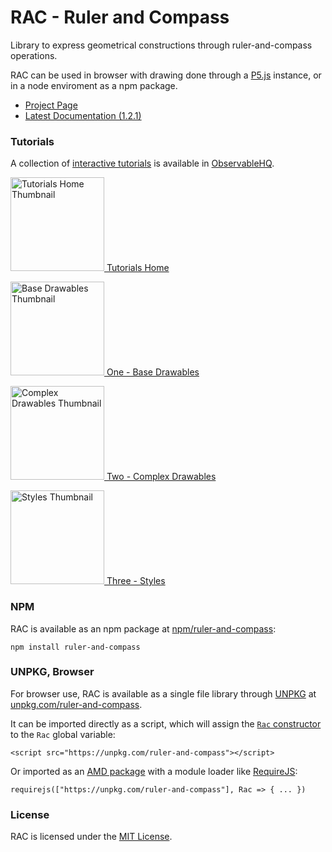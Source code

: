 # RAC - Ruler and Compass

Library to express geometrical constructions through ruler-and-compass operations.

RAC can be used in browser with drawing done through a [P5.js](https://p5js.org/) instance, or in a node enviroment as a npm package.

+ [Project Page](https://lopsae.github.io/rac)
+ [Latest Documentation (1.2.1)](https://lopsae.github.io/rac/documentation/1.2.1/)



### Tutorials

A collection of [interactive tutorials](https://observablehq.com/@lopsae/rac-tutorial-home?collection=@lopsae/rac-tutorials) is available in [ObservableHQ](https://observablehq.com/).

[<img src="https://static.observableusercontent.com/thumbnail/9802bd7d18cde48702d17122d317377618b6ec774200f56bbe10e0d2958ed8a3.jpg" alt="Tutorials Home Thumbnail" width="150px"/> Tutorials Home](https://observablehq.com/@lopsae/rac-tutorial-home?collection=@lopsae/rac-tutorials)

[<img src="https://static.observableusercontent.com/thumbnail/1602ac3ccd7fe186b4467ad1c21c85a4e334b89be40e5bd43d51c298069e1146.jpg" alt="Base Drawables Thumbnail" width="150px"/> One - Base Drawables](https://observablehq.com/@lopsae/rac-tutorial-base-drawables?collection=@lopsae/rac-tutorials)

[<img src="https://static.observableusercontent.com/thumbnail/9e00d8b24b88e7050b5442ea70b1db0b6bc2dc03ee7627e14599352e7de4a063.jpg" alt="Complex Drawables Thumbnail" width="150px"/> Two - Complex Drawables](https://observablehq.com/@lopsae/rac-tutorial-complex-drawables?collection=@lopsae/rac-tutorials)

[<img src="https://static.observableusercontent.com/thumbnail/3d24088ee7c2725872eb76644de8bb787a610c7b27492121d60ce5e1cd551b28.jpg" alt="Styles Thumbnail" width="150px"/> Three - Styles](https://observablehq.com/@lopsae/rac-tutorial-styles?collection=@lopsae/rac-tutorials)



### NPM

RAC is available as an npm package at [npm/ruler-and-compass](https://www.npmjs.com/package/ruler-and-compass):
```
npm install ruler-and-compass
```



### UNPKG, Browser

For browser use, RAC is available as a single file library through [UNPKG](https://unpkg.com/) at [unpkg.com/ruler-and-compass](https://unpkg.com/ruler-and-compass).

It can be imported directly as a script, which will assign the [`Rac` constructor](./documentation/1.2.1/Rac.html) to the `Rac` global variable:
```
<script src="https://unpkg.com/ruler-and-compass"></script>
```

Or imported as an [AMD package](https://github.com/amdjs/amdjs-api/blob/master/AMD.md) with a module loader like [RequireJS](https://requirejs.org/):
```
requirejs(["https://unpkg.com/ruler-and-compass"], Rac => { ... })
```



### License

RAC is licensed under the [MIT License](https://github.com/lopsae/rac/blob/main/LICENSE).

